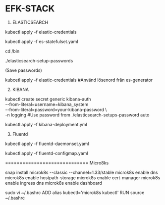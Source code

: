 EFK-STACK
====================

1. ELASTICSEARCH

kubectl apply -f elastic-credentials

kubectl apply -f es-statefulset.yaml

cd /bin

./elasticsearch-setup-passwords

(Save passwords)

kubcetl apply -f elastic-credentials #Använd lösenord från es-generator


2. KIBANA

kubectl create secret generic kibana-auth \
  --from-literal=username=kibana_system \
  --from-literal=password=your-kibana-password \   
  -n logging
#Use password from ./elasticsearch-setups-password auto

kubectl apply -f kibana-deployment.yml

3. Fluentd
   
kubectl apply -f fluentd-daemonset.yaml

kubectl apply -f fluentd-configmap.yaml


=============================
Micro8ks


snap install microk8s --classic --channel=1.33/stable
microk8s enable dns
microk8s enable hostpath-storage
microk8s enable cert-manager
microk8s enable ingress dns
microk8s enable dashboard

sudo vi ~/.bashrc
ADD
alias kubectl='microk8s kubectl'
RUN
source ~/.bashrc


 

